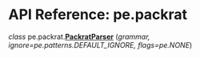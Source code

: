 
# API Reference: pe.packrat


*class* pe.packrat.**<a id="PackratParser" href="#PackratParser">PackratParser</a>**
(*grammar, ignore=pe.patterns.DEFAULT_IGNORE, flags=pe.NONE*)

